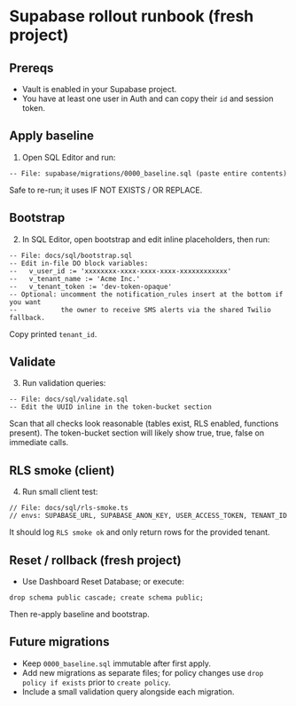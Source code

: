 # Supabase rollout runbook (fresh project)

## Prereqs
- Vault is enabled in your Supabase project.
- You have at least one user in Auth and can copy their `id` and session token.

## Apply baseline
1) Open SQL Editor and run:

```
-- File: supabase/migrations/0000_baseline.sql (paste entire contents)
```

Safe to re-run; it uses IF NOT EXISTS / OR REPLACE.

## Bootstrap
2) In SQL Editor, open bootstrap and edit inline placeholders, then run:

```
-- File: docs/sql/bootstrap.sql
-- Edit in-file DO block variables:
--   v_user_id := 'xxxxxxxx-xxxx-xxxx-xxxx-xxxxxxxxxxxx'
--   v_tenant_name := 'Acme Inc.'
--   v_tenant_token := 'dev-token-opaque'
-- Optional: uncomment the notification_rules insert at the bottom if you want
--           the owner to receive SMS alerts via the shared Twilio fallback.
```

Copy printed `tenant_id`.

## Validate
3) Run validation queries:

```
-- File: docs/sql/validate.sql
-- Edit the UUID inline in the token-bucket section
```

Scan that all checks look reasonable (tables exist, RLS enabled, functions present). The token-bucket section will likely show true, true, false on immediate calls.

## RLS smoke (client)
4) Run small client test:

```
// File: docs/sql/rls-smoke.ts
// envs: SUPABASE_URL, SUPABASE_ANON_KEY, USER_ACCESS_TOKEN, TENANT_ID
```

It should log `RLS smoke ok` and only return rows for the provided tenant.

## Reset / rollback (fresh project)
- Use Dashboard Reset Database; or execute:

```
drop schema public cascade; create schema public;
```

Then re-apply baseline and bootstrap.

## Future migrations
- Keep `0000_baseline.sql` immutable after first apply.
- Add new migrations as separate files; for policy changes use `drop policy if exists` prior to `create policy`.
- Include a small validation query alongside each migration.


